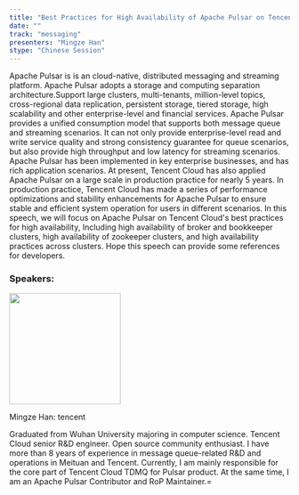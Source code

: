 ```yaml
---
title: "Best Practices for High Availability of Apache Pulsar on Tencent Cloud"
date: ""
track: "messaging"
presenters: "Mingze Han"
stype: "Chinese Session"
---
```


Apache Pulsar is is an cloud-native, distributed messaging and streaming platform. Apache Pulsar adopts a storage and computing separation architecture.Support large clusters, multi-tenants, million-level topics, cross-regional data replication, persistent storage, tiered storage, high scalability and other enterprise-level and financial services. Apache Pulsar provides a unified consumption model that supports both message queue and streaming scenarios. It can not only provide enterprise-level read and write service quality and strong consistency guarantee for queue scenarios, but also provide high throughput and low latency for streaming scenarios.
Apache Pulsar has been implemented in key enterprise businesses, and has rich application scenarios. At present, Tencent Cloud has also applied Apache Pulsar on a large scale in production practice for nearly 5 years. In production practice, Tencent Cloud has made a series of performance optimizations and stability enhancements for Apache Pulsar to ensure stable and efficient system operation for users in different scenarios. 
In this speech, we will focus on Apache Pulsar on Tencent Cloud's best practices for high availability, Including high availability of broker and bookkeeper clusters, high availability of zookeeper clusters, and high availability practices across clusters. Hope this speech can  provide some references for developers.

### Speakers:


<img src="https://sessionize.com/image/9c17-400o400o1-JPuaxw3mCtQ2zt9Ew94C2n.jpg" width="200" /><br/>

Mingze Han: tencent

Graduated from Wuhan University majoring in computer science. Tencent Cloud senior R&D engineer. Open source community enthusiast. I have more than 8 years of experience in message queue-related R&D and operations in Meituan and Tencent. Currently, I am mainly responsible for the core part of Tencent Cloud TDMQ for Pulsar product. At the same time, I am an Apache Pulsar Contributor and RoP Maintainer.=

